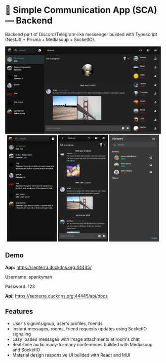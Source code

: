 # 💬 Simple Communication App (SCA) — Backend
Backend part of Discord/Telegram-like messenger builded with Typescript (NestJS + Prisma + Mediasoup + SocketIO).

<img src="readme/desktop.png"/>
<div align="middle">
  <img src="readme/mobile-messages.png" width="32%"/>
  <img src="readme/mobile-room.png" width="32%"/>
  <img src="readme/mobile-add-users.png" width="32%"/>
</div>

## Demo
**App:** https://septerra.duckdns.org:44445/

Username: spankyman

Password: 123

**Api:** https://septerra.duckdns.org:44445/api/docs

## Features
* User's signin\signup, user's profiles, friends
* Instant messages, rooms, friend requests updates using SocketIO signaling
* Lazy loaded messages with image attachments at room's chat
* Real-time audio many-to-many conferences builded with Mediasoup and SocketIO
* Material design responsive UI builded with React and MUI